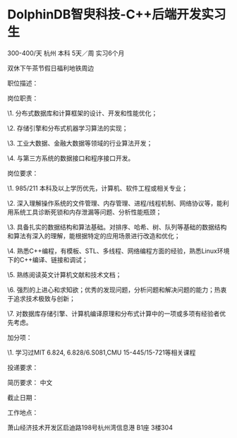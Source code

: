 # DolphinDB智臾科技-C++后端开发实习生

300-400/天 杭州 本科 5天／周 实习6个月

双休下午茶节假日福利地铁周边

职位描述：

岗位职责：

\1. 分布式数据库和计算框架的设计、开发和性能优化；

\2. 存储引擎和分布式机器学习算法的实现；

\3. 工业大数据、金融大数据等领域的行业算法开发；

\4. 与第三方系统的数据接口和程序接口开发。

岗位要求：

\1. 985/211 本科及以上学历优先，计算机、软件工程或相关专业；

\2. 深入理解操作系统的文件管理、内存管理、进程/线程机制、网络协议等，能利用系统工具诊断死锁和内存泄漏等问题、分析性能瓶颈；

\3. 具备扎实的数据结构和算法基础。对排序、哈希、树、队列等基础的数据结构和算法有深入的理解，能根据特定的应用场景进行改造和优化；

\4. 熟悉C++编程，有模板、STL、多线程、网络编程方面的经验，熟悉Linux环境下的C++编译、链接和调试；

\5. 熟练阅读英文计算机文献和技术文档；

\6. 强烈的上进心和求知欲；优秀的发现问题，分析问题和解决问题的能力；热衷于追求技术极致与创新；

\7. 对数据库存储引擎、计算机编译原理和分布式计算中的一项或多项有经验者优先考虑。

加分项：

\1. 学习过MIT 6.824, 6.828/6.S081,CMU 15-445/15-721等相关课程

投递要求：

简历要求： 中文

截止日期：

工作地点：

萧山经济技术开发区启迪路198号杭州湾信息港 B1座 3楼304